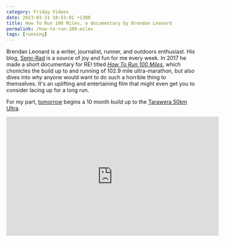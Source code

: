 ```yaml
---
category: Friday Videos
date: 2023-03-31 18:53:01 +1300
title: How To Run 100 Miles, a documentary by Brendan Leonard
permalink: /how-to-run-100-miles
tags: [running]
---
```


Brendan Leonard is a writer, journalist, runner, and outdoors enthusiast. His blog, [Semi-Rad](https://semi-rad.com/) is a source of joy and fun for me every week. In 2017 he made a short documentary for REI titled [*How To Run 100 Miles*](https://www.youtube.com/watch?v=iC7Lh4opLsc), which chonicles the build up to and running of 102.9 mile ultra-marathon, but also dives into *why* anyone would want to do such a horrible thing to themselves. It's an uplifting and entertaining film that might even get you to consider lacing up for a long run.

For my part, [tomorrow](https://www.parkrun.co.nz/waitangi/) begins a 10 month build up to the [Tarawera 50km Ultra](https://www.taraweraultra.co.nz/race-options/tum50/).

<iframe width="560" height="315" src="https://www.youtube-nocookie.com/embed/iC7Lh4opLsc?controls=0" title="YouTube video player" frameborder="0" allow="accelerometer; autoplay; clipboard-write; encrypted-media; gyroscope; picture-in-picture" allowfullscreen></iframe>
